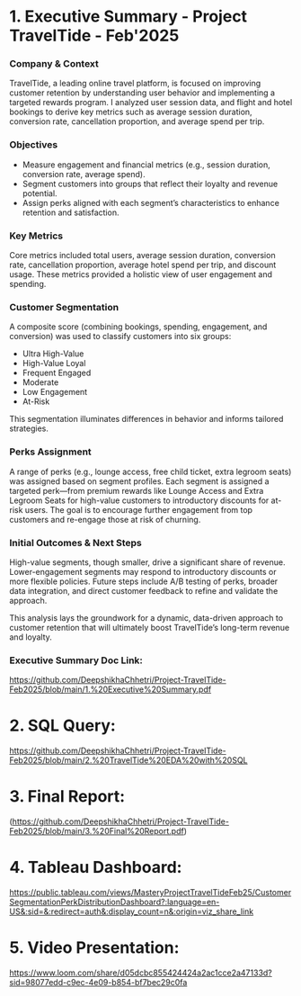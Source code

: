 # 1. Executive Summary - Project TravelTide - Feb'2025

### Company & Context
TravelTide, a leading online travel platform, is focused on improving customer retention by understanding user behavior and implementing a targeted rewards program. I analyzed user session data, and flight and hotel bookings to derive key metrics such as average session duration, conversion rate, cancellation proportion, and average spend per trip. 

### Objectives
- Measure engagement and financial metrics (e.g., session duration, conversion rate, average spend).
- Segment customers into groups that reflect their loyalty and revenue potential.
- Assign perks aligned with each segment’s characteristics to enhance retention and satisfaction.

### Key Metrics
Core metrics included total users, average session duration, conversion rate, cancellation proportion, average hotel spend per trip, and discount usage. These metrics provided a holistic view of user engagement and spending.

### Customer Segmentation
A composite score (combining bookings, spending, engagement, and conversion) was used to classify customers into six groups:
- Ultra High-Value
- High-Value Loyal
- Frequent Engaged
- Moderate
- Low Engagement
- At-Risk

This segmentation illuminates differences in behavior and informs tailored strategies.

### Perks Assignment
A range of perks (e.g., lounge access, free child ticket, extra legroom seats) was assigned based on segment profiles. Each segment is assigned a targeted perk—from premium rewards like Lounge Access and Extra Legroom Seats for high-value customers to introductory discounts for at-risk users.  The goal is to encourage further engagement from top customers and re-engage those at risk of churning.

### Initial Outcomes & Next Steps
High-value segments, though smaller, drive a significant share of revenue.
Lower-engagement segments may respond to introductory discounts or more flexible policies.
Future steps include A/B testing of perks, broader data integration, and direct customer feedback to refine and validate the approach.

This analysis lays the groundwork for a dynamic, data-driven approach to customer retention that will ultimately boost TravelTide’s long-term revenue and loyalty.

### Executive Summary Doc Link:
https://github.com/DeepshikhaChhetri/Project-TravelTide-Feb2025/blob/main/1.%20Executive%20Summary.pdf




# 2. SQL Query: 
https://github.com/DeepshikhaChhetri/Project-TravelTide-Feb2025/blob/main/2.%20TravelTide%20EDA%20with%20SQL





# 3. Final Report: 
(https://github.com/DeepshikhaChhetri/Project-TravelTide-Feb2025/blob/main/3.%20Final%20Report.pdf)





# 4. Tableau Dashboard: 
https://public.tableau.com/views/MasteryProjectTravelTideFeb25/CustomerSegmentationPerkDistributionDashboard?:language=en-US&:sid=&:redirect=auth&:display_count=n&:origin=viz_share_link





# 5. Video Presentation: 
https://www.loom.com/share/d05dcbc855424424a2ac1cce2a47133d?sid=98077edd-c9ec-4e09-b854-bf7bec29c0fa
